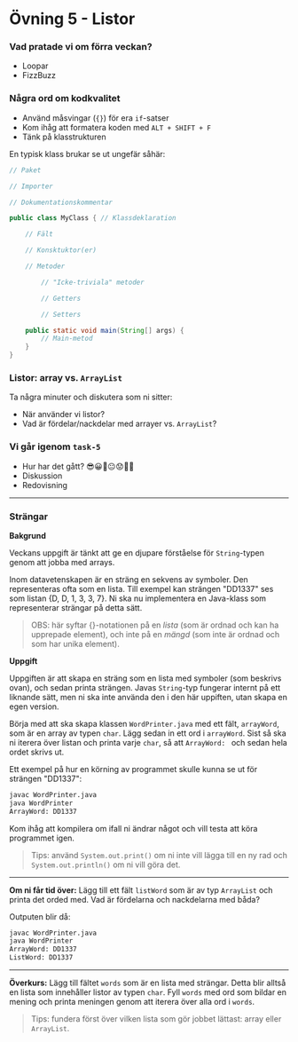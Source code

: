 # Övning 5 - Listor

### **Vad pratade vi om förra veckan?**
* Loopar
* FizzBuzz

### **Några ord om kodkvalitet**
* Använd måsvingar (`{}`) för era `if`-satser 
* Kom ihåg att formatera koden med `ALT + SHIFT + F`
* Tänk på klasstrukturen

En typisk klass brukar se ut ungefär såhär:

```java
// Paket

// Importer

// Dokumentationskommentar

public class MyClass { // Klassdeklaration

    // Fält

    // Konsktuktor(er)

    // Metoder

        // "Icke-triviala" metoder

        // Getters

        // Setters

    public static void main(String[] args) { 
        // Main-metod
    }
}
```

### **Listor: array vs. `ArrayList`**
Ta några minuter och diskutera som ni sitter:
* När använder vi listor?
* Vad är fördelar/nackdelar med arrayer vs. `ArrayList`?

### **Vi går igenom `task-5`**
* Hur har det gått? 😎😀🙂😐😟🤬💀
* Diskussion
* Redovisning

---

### **Strängar**

**Bakgrund**

Veckans uppgift är tänkt att ge en djupare förståelse för `String`-typen genom att jobba med arrays.

Inom datavetenskapen är en sträng en sekvens av symboler. Den representeras ofta som en lista. Till exempel kan strängen "$\text{DD1337}$" ses som listan $\{\text{D, D, 1, 3, 3, 7}\}$. Ni ska nu implementera en Java-klass som representerar strängar på detta sätt.

> OBS: här syftar $\{\}$-notationen på en *lista* (som är ordnad och kan ha upprepade element), och inte på en *mängd* (som inte är ordnad och som har unika element).

**Uppgift**

Uppgiften är att skapa en sträng som en lista med symboler (som beskrivs ovan), och sedan printa strängen. Javas `String`-typ fungerar internt på ett liknande sätt, men ni ska inte använda den i den här uppiften, utan skapa en egen version.

Börja med att ska skapa klassen `WordPrinter.java` med ett fält, `arrayWord`, som är en array av typen `char`. Lägg sedan in ett ord i `arrayWord`. Sist så ska ni iterera över listan och printa varje `char`, så att `ArrayWord: ` och sedan hela ordet skrivs ut.

Ett exempel på hur en körning av programmet skulle kunna se ut för strängen $\text{"DD1337"}$:

```bash
javac WordPrinter.java
java WordPrinter
ArrayWord: DD1337
```

Kom ihåg att kompilera om ifall ni ändrar något och vill testa att köra programmet igen.

> Tips: använd `System.out.print()` om ni inte vill lägga till en ny rad och `System.out.println()` om ni vill göra det.

---

**Om ni får tid över:** Lägg till ett fält `listWord` som är av typ `ArrayList` och printa det orded med. Vad är fördelarna och nackdelarna med båda?

Outputen blir då:

```bash
javac WordPrinter.java
java WordPrinter
ArrayWord: DD1337
ListWord: DD1337
```

---

**Överkurs:** Lägg till fältet `words` som är en lista med strängar. Detta blir alltså en lista som innehåller listor av typen `char`. Fyll `words` med ord som bildar en mening och printa meningen genom att iterera över alla ord i `words`. 

> Tips: fundera först över vilken lista som gör jobbet lättast: array eller `ArrayList`.
